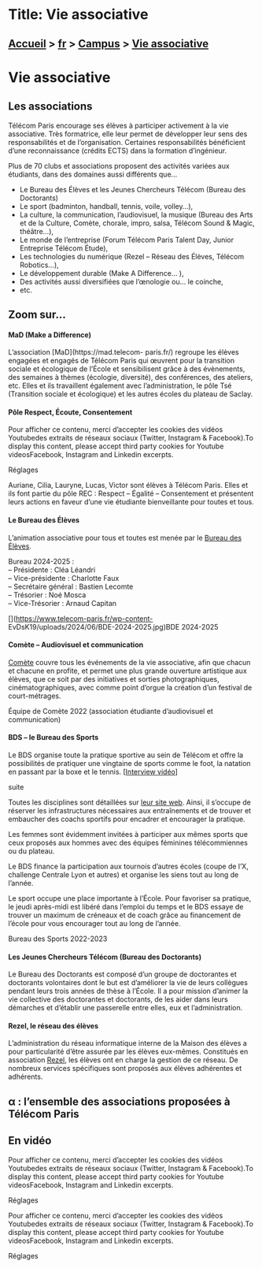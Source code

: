 # Title: Vie associative

## [Accueil](https://www.telecom-paris.fr "https://www.telecom-paris.fr") > [fr](https://www.telecom-paris.fr/fr "fr") > [Campus](https://www.telecom-paris.fr/fr/campus "Campus") > [Vie associative](https://www.telecom-paris.fr/fr/campus/vie-associative)

[](https://www.telecom-paris.fr/fr/accueil)

# Vie associative

## Les associations

Télécom Paris encourage ses élèves à participer activement à la vie
associative. Très formatrice, elle leur permet de développer leur sens des
responsabilités et de l’organisation. Certaines responsabilités bénéficient
d’une reconnaissance (crédits ECTS) dans la formation d’ingénieur.

Plus de 70 clubs et associations proposent des activités variées aux
étudiants, dans des domaines aussi différents que...

  * Le Bureau des Élèves et les Jeunes Chercheurs Télécom (Bureau des Doctorants)
  * Le sport (badminton, handball, tennis, voile, volley…),
  * La culture, la communication, l’audiovisuel, la musique (Bureau des Arts et de la Culture, Comète, chorale, impro, salsa, Télécom Sound & Magic, théâtre…),
  * Le monde de l’entreprise (Forum Télécom Paris Talent Day, Junior Entreprise Télécom Étude),
  * Les technologies du numérique (Rezel – Réseau des Élèves, Télécom Robotics…),
  * Le développement durable (Make A Difference… ),
  * Des activités aussi diversifiées que l’œnologie ou… le coinche,
  * etc.

## Zoom sur…

#### MaD (Make a Difference)

[](https://mad.telecom-paris.fr/)L’association [MaD](https://mad.telecom-
paris.fr/) regroupe les élèves engagées et engagés de Télécom Paris qui
œuvrent pour la transition sociale et écologique de l’École et sensibilisent
grâce à des évènements, des semaines à thèmes (écologie, diversité), des
conférences, des ateliers, etc. Elles et ils travaillent également avec
l’administration, le pôle Tsé (Transition sociale et écologique) et les autres
écoles du plateau de Saclay.

#### Pôle Respect, Écoute, Consentement

Pour afficher ce contenu, merci d’accepter les cookies des vidéos Youtubedes
extraits de réseaux sociaux (Twitter, Instagram & Facebook).To display this
content, please accept third party cookies for Youtube videosFacebook,
Instagram and Linkedin excerpts.

Réglages

Auriane, Cilia, Lauryne, Lucas, Victor sont élèves à Télécom Paris. Elles et
ils font partie du pôle REC : Respect – Égalité – Consentement et présentent
leurs actions en faveur d’une vie étudiante bienveillante pour toutes et tous.

#### Le Bureau des Élèves

L’animation associative pour tous et toutes est menée par le [Bureau des
Élèves](https://bde.telecom-paris.fr/).

Bureau 2024-2025 :  
– Présidente : Cléa Léandri  
– Vice-présidente : Charlotte Faux  
– Secrétaire général : Bastien Lecomte  
– Trésorier : Noé Mosca  
– Vice-Trésorier : Arnaud Capitan  

[](https://www.telecom-paris.fr/wp-content-
EvDsK19/uploads/2024/06/BDE-2024-2025.jpg)BDE 2024-2025

#### Comète – Audiovisuel et communication  

[Comète](https://www.comete-tpt.com/) couvre tous les événements de la vie
associative, afin que chacun et chacune en profite, et permet une plus grande
ouverture artistique aux élèves, que ce soit par des initiatives et sorties
photographiques, cinématographiques, avec comme point d’orgue la création d’un
festival de court-métrages.

Équipe de Comète 2022 (association étudiante d’audiovisuel et communication)

#### BDS – le Bureau des Sports

Le BDS organise toute la pratique sportive au sein de Télécom et offre la
possibilités de pratiquer une vingtaine de sports comme le foot, la natation
en passant par la boxe et le tennis. [[Interview
vidéo](https://youtu.be/oSXN-f7r8Hw)]

suite

Toutes les disciplines sont détaillées sur [leur site
web](https://bds.telecom-paris.fr/). Ainsi, il s’occupe de réserver les
infrastructures nécessaires aux entraînements et de trouver et embaucher des
coachs sportifs pour encadrer et encourager la pratique.

Les femmes sont évidemment invitées à participer aux mêmes sports que ceux
proposés aux hommes avec des équipes féminines télécommiennes ou du plateau.

Le BDS finance la participation aux tournois d’autres écoles (coupe de l’X,
challenge Centrale Lyon et autres) et organise les siens tout au long de
l’année.

Le sport occupe une place importante à l’École. Pour favoriser sa pratique, le
jeudi après-midi est libéré dans l’emploi du temps et le BDS essaye de trouver
un maximum de créneaux et de coach grâce au financement de l’école pour vous
encourager tout au long de l’année.

Bureau des Sports 2022-2023

#### Les Jeunes Chercheurs Télécom (Bureau des Doctorants)

Le Bureau des Doctorants est composé d’un groupe de doctorantes et doctorants
volontaires dont le but est d’améliorer la vie de leurs collègues pendant
leurs trois années de thèse à l’École. Il a pour mission d’animer la vie
collective des doctorantes et doctorants, de les aider dans leurs démarches et
d’établir une passerelle entre elles, eux et l’administration.

#### Rezel, le réseau des élèves

L’administration du réseau informatique interne de la Maison des élèves a pour
particularité d’être assurée par les élèves eux-mêmes. Constitués en
association [Rezel](http://www.rezel.net/), les élèves ont en charge la
gestion de ce réseau. De nombreux services spécifiques sont proposés aux
élèves adhérentes et adhérents.

## α : l’ensemble des associations proposées à Télécom Paris

[](https://choose.telecom-paris.fr/div/Alpha-2024-2025.pdf)

## En vidéo

Pour afficher ce contenu, merci d’accepter les cookies des vidéos Youtubedes
extraits de réseaux sociaux (Twitter, Instagram & Facebook).To display this
content, please accept third party cookies for Youtube videosFacebook,
Instagram and Linkedin excerpts.

Réglages

Pour afficher ce contenu, merci d’accepter les cookies des vidéos Youtubedes
extraits de réseaux sociaux (Twitter, Instagram & Facebook).To display this
content, please accept third party cookies for Youtube videosFacebook,
Instagram and Linkedin excerpts.

Réglages

